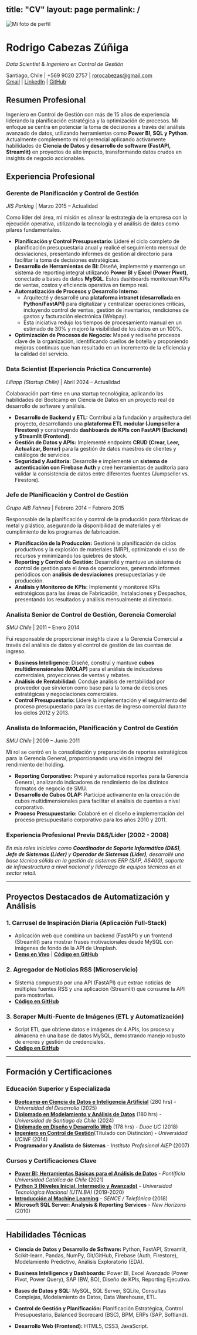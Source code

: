 title: "CV"
layout: page
permalink: /
---

![Mi foto de perfil](/assets/img/perfil.jpg)

# Rodrigo Cabezas Zúñiga
*Data Scientist & Ingeniero en Control de Gestión*

Santiago, Chile | +569 9020 2757 | rorocabezas@gmail.com  
[Gmail](mailto:rorocabezas@gmail.com) | [LinkedIn](https://www.linkedin.com/in/rodrigo-cabezas-zu%C3%B1iga-698a8532) | [GitHub](https://github.com/rodrigocabezasz)



## Resumen Profesional

Ingeniero en Control de Gestión con más de 15 años de experiencia liderando la planificación estratégica y la optimización de procesos. Mi enfoque se centra en potenciar la toma de decisiones a través del análisis avanzado de datos, utilizando herramientas como **Power BI, SQL y Python**. Actualmente complemento mi rol gerencial aplicando activamente habilidades de **Ciencia de Datos y desarrollo de software (FastAPI, Streamlit)** en proyectos de alto impacto, transformando datos crudos en insights de negocio accionables.



## Experiencia Profesional


### **Gerente de Planificación y Control de Gestión**
*JIS Parking* | Marzo 2015 – Actualidad

Como líder del área, mi misión es alinear la estrategia de la empresa con la ejecución operativa, utilizando la tecnología y el análisis de datos como pilares fundamentales.

*   **Planificación y Control Presupuestario:** Lideré el ciclo completo de planificación presupuestaria anual y realicé el seguimiento mensual de desviaciones, presentando informes de gestión al directorio para facilitar la toma de decisiones estratégicas.
*   **Desarrollo de Herramientas de BI:** Diseñé, implementé y mantengo un sistema de reporting integral utilizando **Power BI** y **Excel (Power Pivot)**, conectado a bases de datos **MySQL**. Estos dashboards monitorean KPIs de ventas, costos y eficiencia operativa en tiempo real.
*   **Automatización de Procesos y Desarrollo Interno:**
    *   Arquitecté y desarrollé una **plataforma intranet (desarrollada en Python/FastAPI)** para digitalizar y centralizar operaciones críticas, incluyendo control de ventas, gestión de inventarios, rendiciones de gastos y facturación electrónica (Webpay).
    *   Esta iniciativa redujo los tiempos de procesamiento manual en un estimado de 30% y mejoró la visibilidad de los datos en un 100%.
*   **Optimización de Procesos de Negocio:** Mapeé y rediseñé procesos clave de la organización, identificando cuellos de botella y proponiendo mejoras continuas que han resultado en un incremento de la eficiencia y la calidad del servicio.
  

### **Data Scientist (Experiencia Práctica Concurrente)**
*Liliapp (Startup Chile)* | Abril 2024 – Actualidad

Colaboración part-time en una startup tecnológica, aplicando las habilidades del Bootcamp en Ciencia de Datos en un proyecto real de desarrollo de software y análisis.

*   **Desarrollo de Backend y ETL:** Contribuí a la fundación y arquitectura del proyecto, desarrollando una **plataforma ETL modular (Jumpseller a Firestore)** y construyendo **dashboards de KPIs con FastAPI (Backend) y Streamlit (Frontend)**.
*   **Gestión de Datos y APIs:** Implementé endpoints **CRUD (Crear, Leer, Actualizar, Borrar)** para la gestión de datos maestros de clientes y catálogos de servicios.
*   **Seguridad y Auditoría:** Desarrollé e implementé un **sistema de autenticación con Firebase Auth** y creé herramientas de auditoría para validar la consistencia de datos entre diferentes fuentes (Jumpseller vs. Firestore).

### **Jefe de Planificación y Control de Gestión**
*Grupo AIB Fahneu* | Febrero 2014 – Febrero 2015

Responsable de la planificación y control de la producción para fábricas de metal y plástico, asegurando la disponibilidad de materiales y el cumplimiento de los programas de fabricación.

*   **Planificación de la Producción:** Gestioné la planificación de ciclos productivos y la explosión de materiales (MRP), optimizando el uso de recursos y minimizando los quiebres de stock.
*   **Reporting y Control de Gestión:** Desarrollé y mantuve un sistema de control de gestión para el área de operaciones, generando informes periódicos con **análisis de desviaciones** presupuestarias y de producción.
*   **Análisis y Monitoreo de KPIs:** Implementé y monitoreé KPIs estratégicos para las áreas de Fabricación, Instalaciones y Despachos, presentando los resultados y análisis mensualmente al directorio.
   

### **Analista Senior de Control de Gestión, Gerencia Comercial**
*SMU Chile* | 2011 – Enero 2014

Fui responsable de proporcionar insights clave a la Gerencia Comercial a través del análisis de datos y el control de gestión de las cuentas de ingreso.

*   **Business Intelligence:** Diseñé, construí y mantuve **cubos multidimensionales (MOLAP)** para el análisis de indicadores comerciales, proyecciones de ventas y rebates.
*   **Análisis de Rentabilidad:** Conduje análisis de rentabilidad por proveedor que sirvieron como base para la toma de decisiones estratégicas y negociaciones comerciales.
*   **Control Presupuestario:** Lideré la implementación y el seguimiento del proceso presupuestario para las cuentas de ingreso comercial durante los ciclos 2012 y 2013.

### **Analista de Información, Planificación y Control de Gestión**
*SMU Chile* | 2009 – Junio 2011

Mi rol se centró en la consolidación y preparación de reportes estratégicos para la Gerencia General, proporcionando una visión integral del rendimiento del holding.

*   **Reporting Corporativo:** Preparé y automaticé reportes para la Gerencia General, analizando indicadores de rendimiento de los distintos formatos de negocio de SMU.
*   **Desarrollo de Cubos OLAP:** Participé activamente en la creación de cubos multidimensionales para facilitar el análisis de cuentas a nivel corporativo.
*   **Proceso Presupuestario:** Colaboré en el diseño e implementación del proceso presupuestario corporativo para los años 2010 y 2011.

### **Experiencia Profesional Previa D&S/Líder (2002 - 2008)**
*En mis roles iniciales como **Coordinador de Soporte Informático (D&S)**, **Jefe de Sistemas (Líder)** y **Operador de Sistemas (Líder)**, desarrollé una base técnica sólida en la gestión de sistemas ERP (SAP, AS400), soporte de infraestructura a nivel nacional y liderazgo de equipos técnicos en el sector retail.*


---

## Proyectos Destacados de Automatización y Análisis

### 1. Carrusel de Inspiración Diaria (Aplicación Full-Stack)
*   Aplicación web que combina un backend (FastAPI) y un frontend (Streamlit) para mostrar frases motivacionales desde MySQL con imágenes de fondo de la API de Unsplash.
*   **[Demo en Vivo](https://inspiracion-diaria.streamlit.app/)** | **[Código en GitHub](https://github.com/rodrigocabezasz/inspiracion-diaria-fastapi-streamlit)**

### 2. Agregador de Noticias RSS (Microservicio)
*   Sistema compuesto por una API (FastAPI) que extrae noticias de múltiples fuentes RSS y una aplicación (Streamlit) que consume la API para mostrarlas.
*   **[Código en GitHub](https://github.com/rodrigocabezasz/agregador-noticias-fastapi-streamlit)**

### 3. Scraper Multi-Fuente de Imágenes (ETL y Automatización)
*   Script ETL que obtiene datos e imágenes de 4 APIs, los procesa y almacena en una base de datos MySQL, demostrando manejo robusto de errores y gestión de credenciales.
*   **[Código en GitHub](https://github.com/rodrigocabezasz/scraper-multifuente-imagenes)**

---

## Formación y Certificaciones

### Educación Superior y Especializada
*   **[Bootcamp en Ciencia de Datos e Inteligencia Artificial](https://github.com/rodrigocabezasz/curriculum-vitae/raw/main/certificados/5%20Bootcamp%20Ciencia%20de%20Datos%20e%20Inteligencia%20Artificial%20UDD.pdf?raw=true)** (280 hrs) - *Universidad del Desarrollo* (2025)
*   **[Diplomado en Modelamiento y Análisis de Datos](https://github.com/rodrigocabezasz/mi-cv/blob/main/certificados/4%20Diplomado%20Analisis%20de%20datos%20Usach.pdf?raw=true)** (180 hrs) - *Universidad de Santiago de Chile* (2024)
*   **[Diplomado en Diseño y Desarrollo Web](https://github.com/rodrigocabezasz/curriculum-vitae/raw/main/certificados/3%20Diplomado%20Diseño%20Web.pdf?raw=true)** (178 hrs) - *Duoc UC* (2018)
*   **[Ingeniero en Control de Gestión](https://github.com/rodrigocabezasz/curriculum-vitae/raw/main/certificados/1%20Certificado%20Ing%20Control%20de%20Gestion.pdf?raw=true)**(Titulado con Distinción) - *Universidad UCINF* (2014)  
*   **Programador y Analista de Sistemas** - *Instituto Profesional AIEP* (2007)



### Cursos y Certificaciones Clave
*   **[Power BI: Herramientas Básicas para el Análisis de Datos](https://github.com/rodrigocabezasz/curriculum-vitae/raw/main/certificados/6%20Curso%20Power%20BI.pdf?raw=true)** - *Pontificia Universidad Católica de Chile* (2021)
*   **[Python 3 (Niveles Inicial, Intermedio y Avanzado)](https://github.com/rodrigocabezasz/curriculum-vitae/raw/main/certificados/15%20Certificado%20Python%203.pdf?raw=true)** - *Universidad Tecnológica Nacional (UTN.BA)* (2019-2020)
*   **[Introducción al Machine Learning](https://github.com/rodrigocabezasz/curriculum-vitae/raw/main/certificados/11%2011%20SENCE%20MACHINE%20LEARNING%2020h.pdf?raw=true)** - *SENCE / Telefónica* (2018)
*   **Microsoft SQL Server: Analysis & Reporting Services** - *New Horizons* (2010)

---

## Habilidades Técnicas

*   **Ciencia de Datos y Desarrollo de Software:** Python, FastAPI, Streamlit, Scikit-learn, Pandas, NumPy, Git/GitHub, Firebase (Auth, Firestore), Modelamiento Predictivo, Análisis Exploratorio (EDA).

*   **Business Intelligence y Dashboards:** Power BI, Excel Avanzado (Power Pivot, Power Query), SAP (BW, BO), Diseño de KPIs, Reporting Ejecutivo.

*   **Bases de Datos y SQL:** MySQL, SQL Server, SQLite, Consultas Complejas, Modelamiento de Datos, Data Warehouse, ETL.

*   **Control de Gestión y Planificación:** Planificación Estratégica, Control Presupuestario, Balanced Scorecard (BSC), BPM, ERPs (SAP, Softland).

*   **Desarrollo Web (Frontend):** HTML5, CSS3, JavaScript.